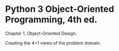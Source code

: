 # Python 3 Object-Oriented Programming, 4th ed.

Chapter 1, Object-Oriented Design.

Creating the 4+1 views of the problem domain.
